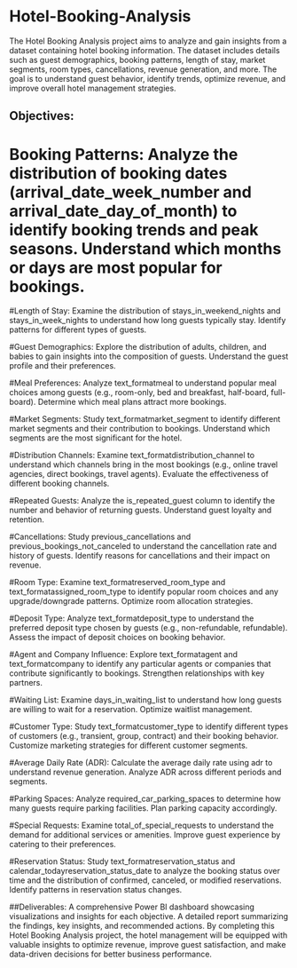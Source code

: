 # Hotel-Booking-Analysis

The Hotel Booking Analysis project aims to analyze and gain insights from a dataset containing hotel booking information. The dataset includes details such as guest demographics, booking patterns, length of stay, market segments, room types, cancellations, revenue generation, and more. The goal is to understand guest behavior, identify trends, optimize revenue, and improve overall hotel management strategies.
## Objectives:

# Booking Patterns: Analyze the distribution of booking dates (arrival_date_week_number and arrival_date_day_of_month) to identify booking trends and peak seasons. Understand which months or days are most popular for bookings.

#Length of Stay: Examine the distribution of stays_in_weekend_nights and stays_in_week_nights to understand how long guests typically stay. Identify patterns for different types of guests.

#Guest Demographics: Explore the distribution of adults, children, and babies to gain insights into the composition of guests. Understand the guest profile and their preferences.

#Meal Preferences: Analyze text_formatmeal to understand popular meal choices among guests (e.g., room-only, bed and breakfast, half-board, full-board). Determine which meal plans attract more bookings.

#Market Segments: Study text_formatmarket_segment to identify different market segments and their contribution to bookings. Understand which segments are the most significant for the hotel.

#Distribution Channels: Examine text_formatdistribution_channel to understand which channels bring in the most bookings (e.g., online travel agencies, direct bookings, travel agents). Evaluate the effectiveness of different booking channels.

#Repeated Guests: Analyze the is_repeated_guest column to identify the number and behavior of returning guests. Understand guest loyalty and retention.

#Cancellations: Study previous_cancellations and previous_bookings_not_canceled to understand the cancellation rate and history of guests. Identify reasons for cancellations and their impact on revenue.

#Room Type: Examine text_formatreserved_room_type and text_formatassigned_room_type to identify popular room choices and any upgrade/downgrade patterns. Optimize room allocation strategies.

#Deposit Type: Analyze text_formatdeposit_type to understand the preferred deposit type chosen by guests (e.g., non-refundable, refundable). Assess the impact of deposit choices on booking behavior.

#Agent and Company Influence: Explore text_formatagent and text_formatcompany to identify any particular agents or companies that contribute significantly to bookings. Strengthen relationships with key partners.

#Waiting List: Examine days_in_waiting_list to understand how long guests are willing to wait for a reservation. Optimize waitlist management.

#Customer Type: Study text_formatcustomer_type to identify different types of customers (e.g., transient, group, contract) and their booking behavior. Customize marketing strategies for different customer segments.

#Average Daily Rate (ADR): Calculate the average daily rate using adr to understand revenue generation. Analyze ADR across different periods and segments.

#Parking Spaces: Analyze required_car_parking_spaces to determine how many guests require parking facilities. Plan parking capacity accordingly.

#Special Requests: Examine total_of_special_requests to understand the demand for additional services or amenities. Improve guest experience by catering to their preferences.

#Reservation Status: Study text_formatreservation_status and calendar_todayreservation_status_date to analyze the booking status over time and the distribution of confirmed, canceled, or modified reservations. Identify patterns in reservation status changes.

##Deliverables:
A comprehensive Power BI dashboard showcasing visualizations and insights for each objective.
A detailed report summarizing the findings, key insights, and recommended actions.
By completing this Hotel Booking Analysis project, the hotel management will be equipped with valuable insights to optimize revenue, improve guest satisfaction, and make data-driven decisions for better business performance.
